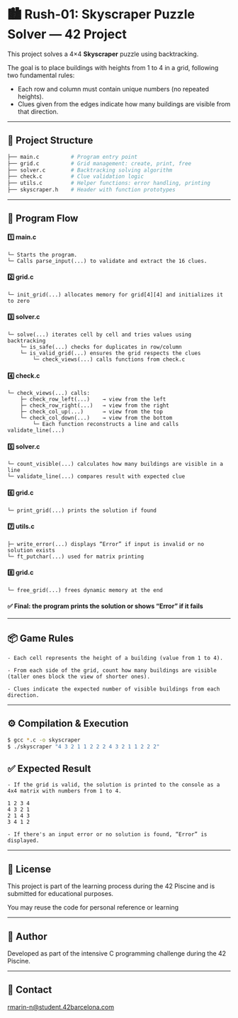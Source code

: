 # 🏙️ Rush-01: **Skyscraper Puzzle Solver** — 42 Project

This project solves a 4×4 **Skyscraper** puzzle using backtracking.

The goal is to place buildings with heights from 1 to 4 in a grid, following two fundamental rules:

- Each row and column must contain unique numbers (no repeated heights).
- Clues given from the edges indicate how many buildings are visible from that direction.

---

## 📁 Project Structure

```bash
├── main.c          # Program entry point
├── grid.c          # Grid management: create, print, free
├── solver.c        # Backtracking solving algorithm
├── check.c         # Clue validation logic
├── utils.c         # Helper functions: error handling, printing
├── skyscraper.h    # Header with function prototypes
```

---

## 🧠 Program Flow

#### 1️⃣ main.c
    └─ Starts the program.
    └─ Calls parse_input(...) to validate and extract the 16 clues.

#### 2️⃣ grid.c
    └─ init_grid(...) allocates memory for grid[4][4] and initializes it to zero

#### 3️⃣ solver.c
    └─ solve(...) iterates cell by cell and tries values using backtracking
        └─ is_safe(...) checks for duplicates in row/column
        └─ is_valid_grid(...) ensures the grid respects the clues
            └─ check_views(...) calls functions from check.c

#### 4️⃣ check.c
    └─ check_views(...) calls:
        ├─ check_row_left(...)    → view from the left
        ├─ check_row_right(...)   → view from the right
        ├─ check_col_up(...)      → view from the top
        └─ check_col_down(...)    → view from the bottom
            └─ Each function reconstructs a line and calls validate_line(...)

#### 5️⃣ solver.c
    └─ count_visible(...) calculates how many buildings are visible in a line
    └─ validate_line(...) compares result with expected clue

#### 6️⃣ grid.c
    └─ print_grid(...) prints the solution if found

#### 7️⃣ utils.c
    ├─ write_error(...) displays “Error” if input is invalid or no solution exists
    └─ ft_putchar(...) used for matrix printing

#### 8️⃣ grid.c
    └─ free_grid(...) frees dynamic memory at the end

#### ✅ Final: the program prints the solution or shows “Error” if it fails

---

## 📦 Game Rules

    - Each cell represents the height of a building (value from 1 to 4).
    
    - From each side of the grid, count how many buildings are visible (taller ones block the view of shorter ones).
    
    - Clues indicate the expected number of visible buildings from each direction.

---

## ⚙️ Compilation & Execution
```bash
$ gcc *.c -o skyscraper
$ ./skyscraper "4 3 2 1 1 2 2 2 4 3 2 1 1 2 2 2"
```

## ✅ Expected Result
    - If the grid is valid, the solution is printed to the console as a 4x4 matrix with numbers from 1 to 4.
```
1 2 3 4
4 3 2 1
2 1 4 3
3 4 1 2
```
    - If there's an input error or no solution is found, “Error” is displayed.
 
---

## 📜 License

This project is part of the learning process during the 42 Piscine and is submitted for educational purposes. 

You may reuse the code for personal reference or learning

---

## 🙋 Author

Developed as part of the intensive C programming challenge during the 42 Piscine.

---

## 📧 Contact

[rmarin-n@student.42barcelona.com](mailto:rmarin-n@student.42barcelona.com)
